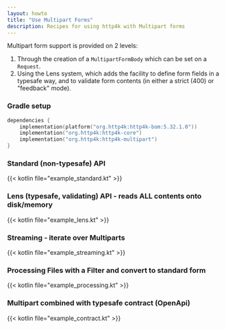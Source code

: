 ```yaml
---
layout: howto
title: "Use Multipart Forms"
description: Recipes for using http4k with Multipart forms
---
```

Multipart form support is provided on 2 levels:

1. Through the creation of a `MultipartFormBody` which can be set on a `Request`.
1. Using the Lens system, which adds the facility to define form fields in a typesafe way, and to validate form contents (in either a strict (400) or "feedback" mode).

### Gradle setup

```kotlin
dependencies {
    implementation(platform("org.http4k:http4k-bom:5.32.1.0"))
    implementation("org.http4k:http4k-core")
    implementation("org.http4k:http4k-multipart")
}
```

### Standard (non-typesafe) API [<img class="octocat"/>](https://github.com/http4k/http4k/blob/master/src/docs/howto/use_multipart_forms/example_standard.kt)

{{< kotlin file="example_standard.kt" >}}

### Lens (typesafe, validating) API - reads ALL contents onto disk/memory [<img class="octocat"/>](https://github.com/http4k/http4k/blob/master/src/docs/howto/use_multipart_forms/example_lens.kt)

{{< kotlin file="example_lens.kt" >}}

### Streaming - iterate over Multiparts [<img class="octocat"/>](https://github.com/http4k/http4k/blob/master/src/docs/howto/use_multipart_forms/example_streaming.kt)

{{< kotlin file="example_streaming.kt" >}}

### Processing Files with a Filter and convert to standard form [<img class="octocat"/>](https://github.com/http4k/http4k/blob/master/src/docs/howto/use_multipart_forms/example_processing.kt)

{{< kotlin file="example_processing.kt" >}}

### Multipart combined with typesafe contract (OpenApi) [<img class="octocat"/>](https://github.com/http4k/http4k/blob/master/src/docs/howto/use_multipart_forms/example_contract.kt)

{{< kotlin file="example_contract.kt" >}}
